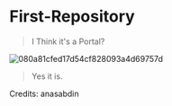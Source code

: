 # First-Repository
> I Think it's a Portal?

![080a81cfed17d54cf828093a4d69757d](https://github.com/Vince9090/First-Repository/assets/143236024/4f796790-2508-41d6-8d1a-688176a1e75c)

> Yes it is.

Credits: anasabdin
